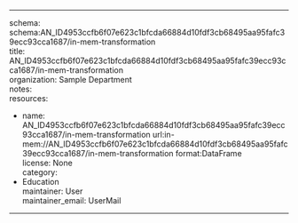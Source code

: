


---  
schema: schema:AN_ID4953ccfb6f07e623c1bfcda66884d10fdf3cb68495aa95fafc39ecc93cca1687/in-mem-transformation  
title: AN_ID4953ccfb6f07e623c1bfcda66884d10fdf3cb68495aa95fafc39ecc93cca1687/in-mem-transformation  
organization: Sample Department  
notes:   
resources:  
- name: AN_ID4953ccfb6f07e623c1bfcda66884d10fdf3cb68495aa95fafc39ecc93cca1687/in-mem-transformation 
 url:in-mem://AN_ID4953ccfb6f07e623c1bfcda66884d10fdf3cb68495aa95fafc39ecc93cca1687/in-mem-transformation 
 format:DataFrame  
license: None  
category:
 - Education  
maintainer: User  
maintainer_email: UserMail  
---